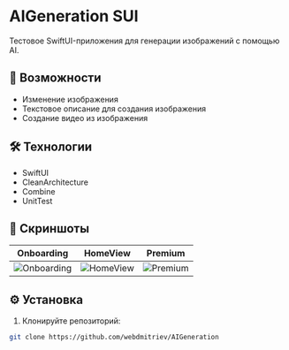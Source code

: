 # AIGeneration SUI

Тестовое SwiftUI-приложения для генерации изображений с помощью AI.

## 🚀 Возможности
- Изменение изображения
- Текстовое описание для создания изображения
- Создание видео из изображения

## 🛠 Технологии
- SwiftUI
- CleanArchitecture
- Combine
- UnitTest

## 📸 Скриншоты
| Onboarding | HomeView | Premium |
|--------------|--------------|--------------|
| ![Onboarding](https://api.webdmitriev.com/wp-content/uploads/2025/06/aigeneration-01.1.jpg) | ![HomeView](https://api.webdmitriev.com/wp-content/uploads/2025/06/aigeneration-02.jpg) | ![Premium](https://api.webdmitriev.com/wp-content/uploads/2025/06/aigeneration-03.jpg) |

## ⚙️ Установка
1. Клонируйте репозиторий:
```bash
git clone https://github.com/webdmitriev/AIGeneration

